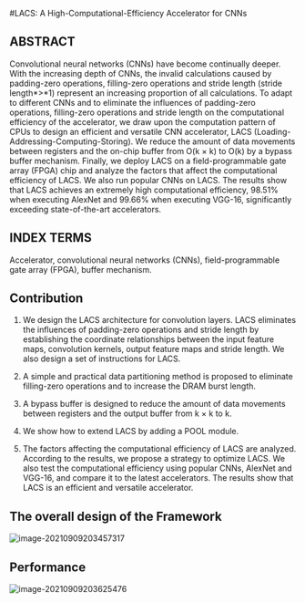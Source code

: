 #LACS: A High-Computational-Efficiency Accelerator for CNNs
## ABSTRACT

Convolutional neural networks (CNNs) have become continually deeper. With the increasing depth of CNNs, the invalid calculations caused by padding-zero operations, filling-zero operations and stride length (stride length*>*1) represent an increasing proportion of all calculations. To adapt to different CNNs and to eliminate the influences of padding-zero operations, filling-zero operations and stride length on the computational efficiency of the accelerator, we draw upon the computation pattern of CPUs to design an efficient and versatile CNN accelerator, LACS (Loading-Addressing-Computing-Storing). We reduce the amount of data movements between registers and the on-chip buffer from O(k × k) to O(k) by a bypass buffer mechanism. Finally, we deploy LACS on a field-programmable gate array (FPGA) chip and analyze the factors that affect the computational efficiency of LACS. We also run popular CNNs on LACS. The results show that LACS achieves an extremely high computational efficiency, 98.51% when executing AlexNet and 99.66% when executing VGG-16, significantly exceeding state-of-the-art accelerators.

## INDEX TERMS

Accelerator, convolutional neural networks (CNNs), field-programmable gate array (FPGA), buffer mechanism.

## Contribution

1) We design the LACS architecture for convolution layers. LACS eliminates the influences of padding-zero operations and stride length by establishing the coordinate relationships between the input feature maps, convolution kernels, output feature maps and stride length. We also design a set of instructions for LACS.

2) A simple and practical data partitioning method is proposed to eliminate filling-zero operations and to increase the DRAM burst length.

3) A bypass buffer is designed to reduce the amount of data movements between registers and the output buffer from k × k to k.

4) We show how to extend LACS by adding a POOL module.

5) The factors affecting the computational efficiency of LACS are analyzed. According to the results, we propose a strategy to optimize LACS. We also test the computational efficiency using popular CNNs, AlexNet and VGG-16, and compare it to the latest accelerators. The results show that LACS is an efficient and versatile accelerator.

## The overall design of the Framework

![image-20210909203457317](https://gitee.com/feiyipengfei/pic-md1/raw/master/20210909203457.png)

## Performance

![image-20210909203625476](https://gitee.com/feiyipengfei/pic-md1/raw/master/20210909203625.png)

